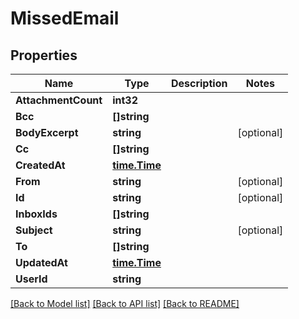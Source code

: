 # MissedEmail

## Properties

Name | Type | Description | Notes
------------ | ------------- | ------------- | -------------
**AttachmentCount** | **int32** |  | 
**Bcc** | **[]string** |  | 
**BodyExcerpt** | **string** |  | [optional] 
**Cc** | **[]string** |  | 
**CreatedAt** | [**time.Time**](time.Time) |  | 
**From** | **string** |  | [optional] 
**Id** | **string** |  | [optional] 
**InboxIds** | **[]string** |  | 
**Subject** | **string** |  | [optional] 
**To** | **[]string** |  | 
**UpdatedAt** | [**time.Time**](time.Time) |  | 
**UserId** | **string** |  | 

[[Back to Model list]](../README#documentation-for-models) [[Back to API list]](../README#documentation-for-api-endpoints) [[Back to README]](../README)


